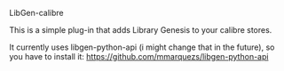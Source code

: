 LibGen-calibre

This is a simple plug-in that adds Library Genesis to your calibre stores.

It currently uses libgen-python-api (i might change that in the future), so you have to install it: https://github.com/mmarquezs/libgen-python-api 
